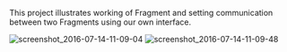 This project illustrates working of Fragment and setting communication between two Fragments using our own interface.

![screenshot_2016-07-14-11-09-04](https://cloud.githubusercontent.com/assets/14950797/16829263/b5fee5ca-49b4-11e6-9a51-6682739f0114.png)
![screenshot_2016-07-14-11-09-48](https://cloud.githubusercontent.com/assets/14950797/16829265/b7e87a68-49b4-11e6-8931-ebe665cdf209.png)

